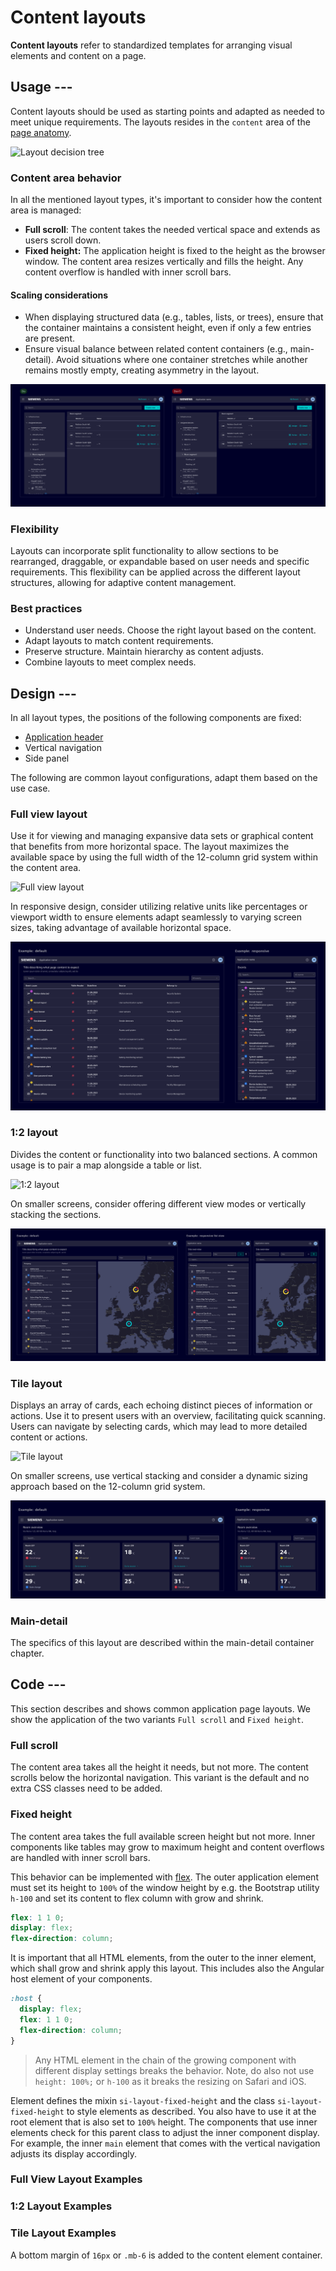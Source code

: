 # Content layouts

**Content layouts** refer to standardized templates for arranging visual elements
and content on a page.

## Usage ---

Content layouts should be used as starting points and adapted as needed to meet
unique requirements. The layouts resides in the `content` area of the [page anatomy](anatomy.md).

![Layout decision tree](images/layout-desicion-tree.png)

### Content area behavior

In all the mentioned layout types, it's important to consider how the content
area is managed:

- **Full scroll**: The content takes the needed vertical space and extends as
  users scroll down.
- **Fixed height:** The application height is fixed to the height as the browser
  window. The content area resizes vertically and fills the height. Any content
  overflow is handled with inner scroll bars.

#### Scaling considerations

- When displaying structured data (e.g., tables, lists, or trees), ensure that the container maintains a consistent height,
  even if only a few entries are present.
- Ensure visual balance between related content containers (e.g., main-detail). Avoid situations where one container stretches while another
  remains mostly empty, creating asymmetry in the layout.

![Layout scaling considerations](images/layout-scaling.png)

### Flexibility

Layouts can incorporate split functionality
to allow sections to be rearranged, draggable, or expandable based on user needs and specific
requirements. This flexibility can be applied across the different layout structures,
allowing for adaptive content management.

### Best practices

- Understand user needs. Choose the right layout based on the content.
- Adapt layouts to match content requirements.
- Preserve structure. Maintain hierarchy as content adjusts.
- Combine layouts to meet complex needs.

## Design ---

In all layout types, the positions of the following components are fixed:

- [Application header](../../components/layout-navigation/application-header.md)
- Vertical navigation
- Side panel

The following are common layout configurations, adapt them based on the use case.

### Full view layout

Use it for viewing and managing expansive data sets or graphical content that
benefits from more horizontal space. The layout maximizes the available space by
using the full width of the 12-column grid system within the content area.

![Full view layout](images/layout-full-view.png)

In responsive design, consider utilizing relative units like percentages or
viewport width to ensure elements adapt seamlessly to varying screen sizes,
taking advantage of available horizontal space.

![Full view layout responsive](images/layout-full-view-responsive.png)

### 1:2 layout

Divides the content or functionality into two balanced sections. A common usage
is to pair a map alongside a table or list.

![1:2 layout](images/layout-1-2.png)

On smaller screens, consider offering different view modes or vertically
stacking the sections.

![1:2 layout responsive](images/layout-1-2-responsive.png)

### Tile layout

Displays an array of cards, each
echoing distinct pieces of information or actions. Use it to present users with
an overview, facilitating quick scanning. Users can navigate by selecting cards,
which may lead to more detailed content or actions.

![Tile layout](images/layout-tile.png)

On smaller screens, use vertical stacking and consider a dynamic sizing approach
based on the 12-column grid system.

![Tile layout responsive](images/layout-tile-responsive.png)

### Main-detail

The specifics of this layout are described within the main-detail container chapter.

## Code ---

This section describes and shows common application page layouts. We show the application
of the two variants `Full scroll` and `Fixed height`.

### Full scroll

The content area takes all the height it needs, but not more. The content
scrolls below the horizontal navigation. This variant is the default and
no extra CSS classes need to be added.

### Fixed height

The content area takes the full available screen height but not more. Inner
components like tables may grow to maximum height and content overflows are
handled with inner scroll bars.

This behavior can be implemented with [flex](https://developer.mozilla.org/en-US/docs/Web/CSS/flex).
The outer application element must set its height to `100%` of the window height by e.g. the Bootstrap
utility `h-100` and set its content to flex column with grow and shrink.

```scss
flex: 1 1 0;
display: flex;
flex-direction: column;
```

It is important that all HTML elements, from the outer to the inner element, which shall grow and shrink
apply this layout. This includes also the Angular host element of your components.

```scss
:host {
  display: flex;
  flex: 1 1 0;
  flex-direction: column;
}
```

> Any HTML element in the chain of the growing component with different display settings breaks
> the behavior. Note, do also not use `height: 100%;` or `h-100` as it breaks the resizing on Safari
> and iOS.

Element defines the mixin `si-layout-fixed-height` and the class `si-layout-fixed-height` to
style elements as described. You also have to use it at the root element that is also set to
`100%` height. The components that use inner elements check for this parent class
to adjust the inner component display. For example, the inner `main` element that
comes with the vertical navigation adjusts its display accordingly.

### Full View Layout Examples

<si-docs-component base="si-layouts" height="550">
  <si-docs-tab example="content-full-layout-fixed-height" heading="Fixed Height"></si-docs-tab>
  <si-docs-tab example="content-full-layout-full-scroll" heading="Full Scroll"></si-docs-tab>
</si-docs-component>

### 1:2 Layout Examples

<si-docs-component base="si-layouts" height="550">
  <si-docs-tab example="content-1-2-layout-fixed-height" heading="Fixed Height"></si-docs-tab>
  <si-docs-tab example="content-1-2-layout-full-scroll" heading="Full Scroll"></si-docs-tab>
</si-docs-component>

### Tile Layout Examples

A bottom margin of `16px` or `.mb-6` is added to the content element container.

<si-docs-component base="si-layouts" height="550">
  <si-docs-tab example="content-tile-layout-full-scroll" heading="No Vertical Navbar"></si-docs-tab>
  <si-docs-tab example="content-tile-layout-full-scroll-vertical-nav" heading="Vertical Navbar"></si-docs-tab>
</si-docs-component>
